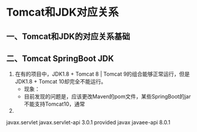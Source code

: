 # Tomcat和JDK对应关系

## 一、Tomcat和JDK的对应关系基础



## 二、Tomcat SpringBoot JDK
1. 在有的项目中，JDK1.8 + Tomcat 8 | Tomcat 9的组合能够正常运行，但是JDK1.8 + Tomcat 10却完全不能运行。
   - 现象：
   - 目前发现的问题是，应该更改Maven的pom文件，某些SpringBoot的jar不能支持Tomcat10，通常
2. 

<!--JDK8-->
<dependency>
     <groupId>javax.servlet</groupId>
     <artifactId>javax.servlet-api</artifactId>
     <version>3.0.1</version>
     <scope>provided</scope>
 </dependency>



<!--JDK21-->
<dependency>
    <groupId>javax</groupId>
    <artifactId>javaee-api</artifactId>
    <version>8.0.1</version>
</dependency>